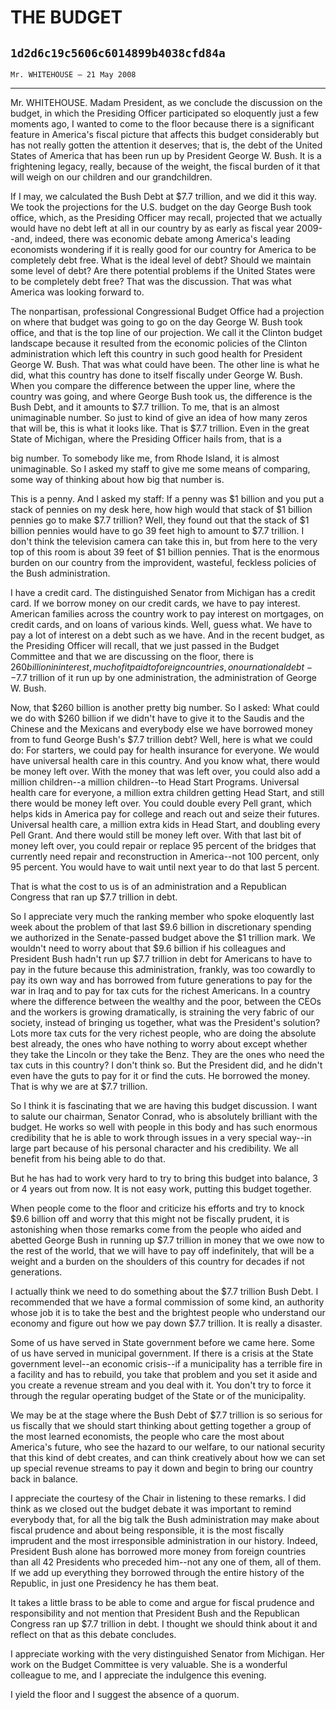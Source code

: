 # THE BUDGET
## `1d2d6c19c5606c6014899b4038cfd84a`
`Mr. WHITEHOUSE — 21 May 2008`

---


Mr. WHITEHOUSE. Madam President, as we conclude the discussion on the 
budget, in which the Presiding Officer participated so eloquently just 
a few moments ago, I wanted to come to the floor because there is a 
significant feature in America's fiscal picture that affects this 
budget considerably but has not really gotten the attention it 
deserves; that is, the debt of the United States of America that has 
been run up by President George W. Bush. It is a frightening legacy, 
really, because of the weight, the fiscal burden of it that will weigh 
on our children and our grandchildren.

If I may, we calculated the Bush Debt at $7.7 trillion, and we did it 
this way. We took the projections for the U.S. budget on the day George 
Bush took office, which, as the Presiding Officer may recall, projected 
that we actually would have no debt left at all in our country by as 
early as fiscal year 2009--and, indeed, there was economic debate among 
America's leading economists wondering if it is really good for our 
country for America to be completely debt free. What is the ideal level 
of debt? Should we maintain some level of debt? Are there potential 
problems if the United States were to be completely debt free? That was 
the discussion. That was what America was looking forward to.

The nonpartisan, professional Congressional Budget Office had a 
projection on where that budget was going to go on the day George W. 
Bush took office, and that is the top line of our projection. We call 
it the Clinton budget landscape because it resulted from the economic 
policies of the Clinton administration which left this country in such 
good health for President George W. Bush. That was what could have 
been. The other line is what he did, what this country has done to 
itself fiscally under George W. Bush. When you compare the difference 
between the upper line, where the country was going, and where George 
Bush took us, the difference is the Bush Debt, and it amounts to $7.7 
trillion. To me, that is an almost unimaginable number. So just to kind 
of give an idea of how many zeros that will be, this is what it looks 
like. That is $7.7 trillion. Even in the great State of Michigan, where 
the Presiding Officer hails from, that is a


big number. To somebody like me, from Rhode Island, it is almost 
unimaginable. So I asked my staff to give me some means of comparing, 
some way of thinking about how big that number is.

This is a penny. And I asked my staff: If a penny was $1 billion and 
you put a stack of pennies on my desk here, how high would that stack 
of $1 billion pennies go to make $7.7 trillion? Well, they found out 
that the stack of $1 billion pennies would have to go 39 feet high to 
amount to $7.7 trillion. I don't think the television camera can take 
this in, but from here to the very top of this room is about 39 feet of 
$1 billion pennies. That is the enormous burden on our country from the 
improvident, wasteful, feckless policies of the Bush administration.

I have a credit card. The distinguished Senator from Michigan has a 
credit card. If we borrow money on our credit cards, we have to pay 
interest. American families across the country work to pay interest on 
mortgages, on credit cards, and on loans of various kinds. Well, guess 
what. We have to pay a lot of interest on a debt such as we have. And 
in the recent budget, as the Presiding Officer will recall, that we 
just passed in the Budget Committee and that we are discussing on the 
floor, there is $260 billion in interest, much of it paid to foreign 
countries, on our national debt--$7.7 trillion of it run up by one 
administration, the administration of George W. Bush.

Now, that $260 billion is another pretty big number. So I asked: What 
could we do with $260 billion if we didn't have to give it to the 
Saudis and the Chinese and the Mexicans and everybody else we have 
borrowed money from to fund George Bush's $7.7 trillion debt? Well, 
here is what we could do: For starters, we could pay for health 
insurance for everyone. We would have universal health care in this 
country. And you know what, there would be money left over. With the 
money that was left over, you could also add a million children--a 
million children--to Head Start Programs. Universal health care for 
everyone, a million extra children getting Head Start, and still there 
would be money left over. You could double every Pell grant, which 
helps kids in America pay for college and reach out and seize their 
futures. Universal health care, a million extra kids in Head Start, and 
doubling every Pell Grant. And there would still be money left over. 
With that last bit of money left over, you could repair or replace 95 
percent of the bridges that currently need repair and reconstruction in 
America--not 100 percent, only 95 percent. You would have to wait until 
next year to do that last 5 percent.

That is what the cost to us is of an administration and a Republican 
Congress that ran up $7.7 trillion in debt.

So I appreciate very much the ranking member who spoke eloquently 
last week about the problem of that last $9.6 billion in discretionary 
spending we authorized in the Senate-passed budget above the $1 
trillion mark. We wouldn't need to worry about that $9.6 billion if his 
colleagues and President Bush hadn't run up $7.7 trillion in debt for 
Americans to have to pay in the future because this administration, 
frankly, was too cowardly to pay its own way and has borrowed from 
future generations to pay for the war in Iraq and to pay for tax cuts 
for the richest Americans. In a country where the difference between 
the wealthy and the poor, between the CEOs and the workers is growing 
dramatically, is straining the very fabric of our society, instead of 
bringing us together, what was the President's solution? Lots more tax 
cuts for the very richest people, who are doing the absolute best 
already, the ones who have nothing to worry about except whether they 
take the Lincoln or they take the Benz. They are the ones who need the 
tax cuts in this country? I don't think so. But the President did, and 
he didn't even have the guts to pay for it or find the cuts. He 
borrowed the money. That is why we are at $7.7 trillion.

So I think it is fascinating that we are having this budget 
discussion. I want to salute our chairman, Senator Conrad, who is 
absolutely brilliant with the budget. He works so well with people in 
this body and has such enormous credibility that he is able to work 
through issues in a very special way--in large part because of his 
personal character and his credibility. We all benefit from his being 
able to do that.


But he has had to work very hard to try to bring this budget into 
balance, 3 or 4 years out from now. It is not easy work, putting this 
budget together.

When people come to the floor and criticize his efforts and try to 
knock $9.6 billion off and worry that this might not be fiscally 
prudent, it is astonishing when those remarks come from the people who 
aided and abetted George Bush in running up $7.7 trillion in money that 
we owe now to the rest of the world, that we will have to pay off 
indefinitely, that will be a weight and a burden on the shoulders of 
this country for decades if not generations.

I actually think we need to do something about the $7.7 trillion Bush 
Debt. I recommended that we have a formal commission of some kind, an 
authority whose job it is to take the best and the brightest people who 
understand our economy and figure out how we pay down $7.7 trillion. It 
is really a disaster.

Some of us have served in State government before we came here. Some 
of us have served in municipal government. If there is a crisis at the 
State government level--an economic crisis--if a municipality has a 
terrible fire in a facility and has to rebuild, you take that problem 
and you set it aside and you create a revenue stream and you deal with 
it. You don't try to force it through the regular operating budget of 
the State or of the municipality.

We may be at the stage where the Bush Debt of $7.7 trillion is so 
serious for us fiscally that we should start thinking about getting 
together a group of the most learned economists, the people who care 
the most about America's future, who see the hazard to our welfare, to 
our national security that this kind of debt creates, and can think 
creatively about how we can set up special revenue streams to pay it 
down and begin to bring our country back in balance.

I appreciate the courtesy of the Chair in listening to these remarks. 
I did think as we closed out the budget debate it was important to 
remind everybody that, for all the big talk the Bush administration may 
make about fiscal prudence and about being responsible, it is the most 
fiscally imprudent and the most irresponsible administration in our 
history. Indeed, President Bush alone has borrowed more money from 
foreign countries than all 42 Presidents who preceded him--not any one 
of them, all of them. If we add up everything they borrowed through the 
entire history of the Republic, in just one Presidency he has them 
beat.

It takes a little brass to be able to come and argue for fiscal 
prudence and responsibility and not mention that President Bush and the 
Republican Congress ran up $7.7 trillion in debt. I thought we should 
think about it and reflect on that as this debate concludes.

I appreciate working with the very distinguished Senator from 
Michigan. Her work on the Budget Committee is very valuable. She is a 
wonderful colleague to me, and I appreciate the indulgence this 
evening.

I yield the floor and I suggest the absence of a quorum.